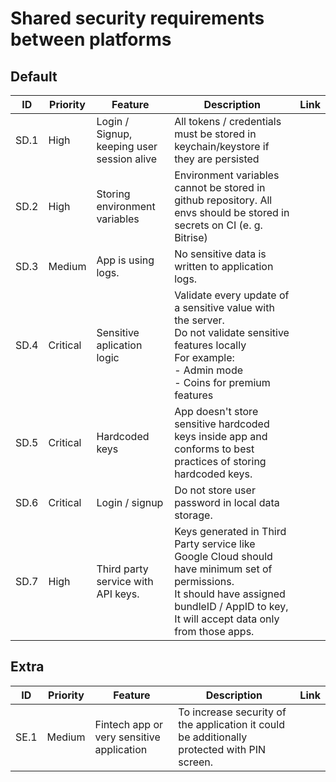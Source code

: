 # Shared security requirements between platforms

## Default

| ID  | Priority | Feature | Description | Link |
| --  | -- | ---------------------- | ---------------------- | - |
| SD.1 | High | Login / Signup, keeping user session alive | All tokens / credentials must be stored in keychain/keystore if they are persisted |  |
| SD.2 | High | Storing environment variables | Environment variables cannot be stored in github repository. All envs should be stored in secrets on CI (e. g. Bitrise) |  |
| SD.3 | Medium | App is using logs. | No sensitive data is written to application logs. |  |
| SD.4 | Critical |  Sensitive aplication logic | Validate every update of a sensitive value with the server. <br> Do not validate sensitive features locally <br> For example: <br> - Admin mode <br> - Coins for premium features |  |
| SD.5 | Critical |  Hardcoded keys | App doesn't store sensitive hardcoded keys inside app and conforms to best practices of storing hardcoded keys. |  |
| SD.6 | Critical |  Login / signup | Do not store user password in local data storage. |  |
| SD.7 | High | Third party service with API keys. | Keys generated in Third Party service like Google Cloud should have minimum set of permissions. <br> It should have assigned bundleID / AppID to key, It will accept data only from those apps. |  |


## Extra

| ID  | Priority | Feature | Description | Link |
| --  | -- | ---------------------- | ---------------------- | - |
| SE.1 | Medium | Fintech app or very sensitive application | To increase security of the application it could be additionally protected with PIN screen. |  |


